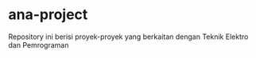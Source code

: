 # ana-project
Repository ini berisi proyek-proyek yang berkaitan dengan Teknik Elektro dan Pemrograman
